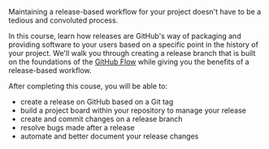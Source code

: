 Maintaining a release-based workflow for your project doesn't have to be a tedious and convoluted process.

In this course, learn how releases are GitHub's way of packaging and providing software to your users based on a specific point in the history of your project. We'll walk you through creating a release branch that is built on the foundations of the [GitHub Flow](https://guides.github.com/introduction/flow/) while giving you the benefits of a release-based workflow.

After completing this couse, you will be able to:


- create a release on GitHub based on a Git tag
- build a project board within your repository to manage your release
- create and commit changes on a release branch
- resolve bugs made after a release
- automate and better document your release changes
